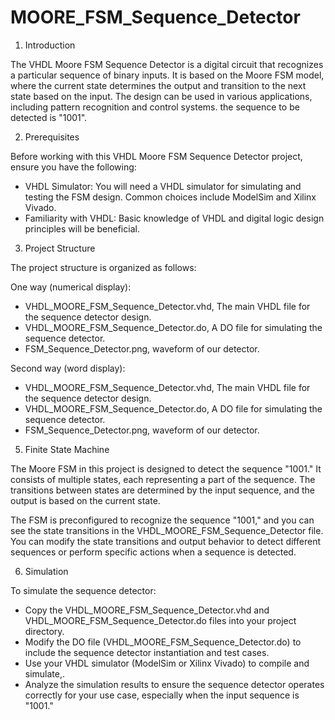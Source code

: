 # MOORE_FSM_Sequence_Detector

1. Introduction

The VHDL Moore FSM Sequence Detector is a digital circuit that recognizes a particular sequence of binary inputs. It is based on the Moore FSM model, where the current state determines the output and transition to the next state based on the input. The design can be used in various applications, including pattern recognition and control systems.
the sequence to be detected is "1001".

2. Prerequisites

Before working with this VHDL Moore FSM Sequence Detector project, ensure you have the following:
- VHDL Simulator: You will need a VHDL simulator for simulating and testing the FSM design. Common choices include ModelSim and Xilinx Vivado.
- Familiarity with VHDL: Basic knowledge of VHDL and digital logic design principles will be beneficial.

3. Project Structure

The project structure is organized as follows:

One way (numerical display):
- VHDL_MOORE_FSM_Sequence_Detector.vhd, The main VHDL file for the sequence detector design.
- VHDL_MOORE_FSM_Sequence_Detector.do, A DO file for simulating the sequence detector.
- FSM_Sequence_Detector.png, waveform of our detector.

Second way (word display):
- VHDL_MOORE_FSM_Sequence_Detector.vhd, The main VHDL file for the sequence detector design.
- VHDL_MOORE_FSM_Sequence_Detector.do, A DO file for simulating the sequence detector.
- FSM_Sequence_Detector.png, waveform of our detector.

5. Finite State Machine

The Moore FSM in this project is designed to detect the sequence "1001." It consists of multiple states, each representing a part of the sequence. The transitions between states are determined by the input sequence, and the output is based on the current state.

The FSM is preconfigured to recognize the sequence "1001," and you can see the state transitions in the VHDL_MOORE_FSM_Sequence_Detector file. You can modify the state transitions and output behavior to detect different sequences or perform specific actions when a sequence is detected.

6. Simulation

To simulate the sequence detector:
- Copy the VHDL_MOORE_FSM_Sequence_Detector.vhd and VHDL_MOORE_FSM_Sequence_Detector.do files into your project directory.
- Modify the DO file (VHDL_MOORE_FSM_Sequence_Detector.do) to include the sequence detector instantiation and test cases.
- Use your VHDL simulator (ModelSim or Xilinx Vivado) to compile and simulate,.
- Analyze the simulation results to ensure the sequence detector operates correctly for your use case, especially when the input sequence is "1001."

